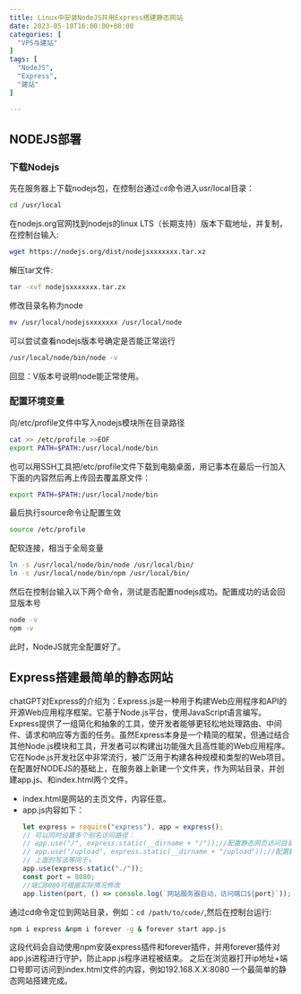 ```yaml
---
title: Linux中安装NodeJS并用Express搭建静态网站
date: 2023-05-10T16:00:00+08:00
categories: [
  "VPS与建站"
]
tags: [
  "NodeJS",
  "Express",
  "建站"
]

---
```


## NODEJS部署
### 下载Nodejs
先在服务器上下载nodejs包，在控制台通过`cd`命令进入usr/local目录：
```bash
cd /usr/local
```
在nodejs.org官网找到nodejs的linux LTS（长期支持）版本下载地址，并复制，在控制台输入:
```bash
wget https://nodejs.org/dist/nodejsxxxxxxx.tar.xz
```
解压tar文件:
```bash
tar -xvf nodejsxxxxxxx.tar.zx
```
修改目录名称为node
```bash
mv /usr/local/nodejsxxxxxxx /usr/local/node
```
可以尝试查看nodejs版本号确定是否能正常运行
```bash
/usr/local/node/bin/node -v
```
回显：V版本号说明node能正常使用。
### 配置环境变量
向/etc/profile文件中写入nodejs模块所在目录路径
```bash
cat >> /etc/profile >>EOF
export PATH=$PATH:/usr/local/node/bin
```
也可以用SSH工具把/etc/profile文件下载到电脑桌面，用记事本在最后一行加入下面的内容然后再上传回去覆盖原文件：
```bash
export PATH=$PATH:/usr/local/node/bin
```
最后执行source命令让配置生效
```bash
source /etc/profile
```
配软连接，相当于全局变量
```bash
ln -s /usr/local/node/bin/node /usr/local/bin/
ln -s /usr/local/node/bin/npm /usr/local/bin/
```
然后在控制台输入以下两个命令，测试是否配置nodejs成功。配置成功的话会回显版本号
```bash
node -v
npm -v
```
此时，NodeJS就完全配置好了。
## Express搭建最简单的静态网站
chatGPT对Express的介绍为：Express.js是一种用于构建Web应用程序和API的开源Web应用程序框架。它基于Node.js平台，使用JavaScript语言编写。Express提供了一组简化和抽象的工具，使开发者能够更轻松地处理路由、中间件、请求和响应等方面的任务。虽然Express本身是一个精简的框架，但通过结合其他Node.js模块和工具，开发者可以构建出功能强大且高性能的Web应用程序。它在Node.js开发社区中非常流行，被广泛用于构建各种规模和类型的Web项目。
在配置好NODEJS的基础上，在服务器上新建一个文件夹，作为网站目录，并创建app.js、和index.html两个文件。
+ index.html是网站的主页文件，内容任意。
+ app.js内容如下：
    ```js
    let express = require("express"), app = express();
    // 可以同时设置多个别名访问路径：
    // app.use("/", express.static(__dirname + "/"));//配置静态网页访问目录【前端代码就放这个文件夹】（用于外部访问http://127.0.0.1/）
    // app.use("/upload", express.static(__dirname + "/upload"));//配置静态资源文件目录路径（用于外部访问http://127.0.0.1/upload/资源文件）
    // 上面的写法等同于↓
    app.use(express.static("./"));
    const port = 8080;
    //端口8080可根据实际情况修改
    app.listen(port, () => console.log(`网站服务器启动，访问端口${port}`));
    ```
通过cd命令定位到网站目录，例如：`cd /path/to/code/`,然后在控制台运行:
```bash
npm i express &npm i forever -g & forever start app.js
```
这段代码会自动使用npm安装express插件和forever插件，并用forever插件对app.js进程进行守护，防止app.js程序进程被结束。
之后在浏览器打开ip地址+端口号即可访问到index.html文件的内容，例如192.168.X.X:8080
一个最简单的静态网站搭建完成。